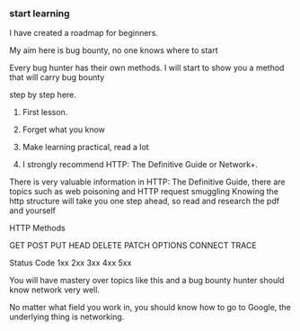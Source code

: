 ### start learning

I have created a roadmap for beginners.

My aim here is bug bounty, no one knows where to start

Every bug hunter has their own methods. I will start to show you a method that will carry bug bounty

step by step here.

1. First lesson.
2. Forget what you know

3. Make learning practical, read a lot

4. I strongly recommend HTTP: The Definitive Guide or Network+.

There is very valuable information in HTTP: The Definitive Guide, there are topics such as web poisoning and HTTP request smuggling
Knowing the http structure will take you one step ahead, so read and research the pdf and yourself

HTTP Methods

GET
POST
PUT
HEAD
DELETE
PATCH
OPTIONS
CONNECT
TRACE

Status Code
1xx
2xx
3xx
4xx
5xx

You will have mastery over topics like this and a bug bounty hunter should know network very well.

No matter what field you work in, you should know how to go to Google, the underlying thing is networking.